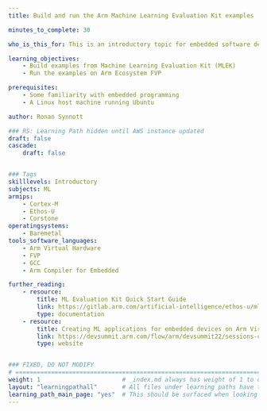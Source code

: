 ```yaml
---
title: Build and run the Arm Machine Learning Evaluation Kit examples

minutes_to_complete: 30

who_is_this_for: This is an introductory topic for embedded software developers interested in machine learning applications.

learning_objectives:
    - Build examples from Machine Learning Evaluation Kit (MLEK)
    - Run the examples on Arm Ecosystem FVP

prerequisites:
    - Some familiarity with embedded programming
    - A Linux host machine running Ubuntu

author: Ronan Synnott

### RS: Learning Path hidden until AWS instance updated
draft: false
cascade:
    draft: false


### Tags
skilllevels: Introductory
subjects: ML
armips:
    - Cortex-M
    - Ethos-U
    - Corstone
operatingsystems:
    - Baremetal
tools_software_languages:
    - Arm Virtual Hardware
    - FVP
    - GCC
    - Arm Compiler for Embedded

further_reading:
    - resource:
        title: ML Evaluation Kit Quick Start Guide
        link: https://gitlab.arm.com/artificial-intelligence/ethos-u/ml-embedded-evaluation-kit/-/blob/main/docs/quick_start.md
        type: documentation
    - resource:
        title: Creating ML applications for embedded devices on Arm Virtual Hardware
        link: https://devsummit.arm.com/flow/arm/devsummit22/sessions-catalog/page/sessions/session/1656589322296001Tbrk
        type: website


### FIXED, DO NOT MODIFY
# ================================================================================
weight: 1                       # _index.md always has weight of 1 to order correctly
layout: "learningpathall"       # All files under learning paths have this same wrapper
learning_path_main_page: "yes"  # This should be surfaced when looking for related content. Only set for _index.md of learning path content.
---
```

